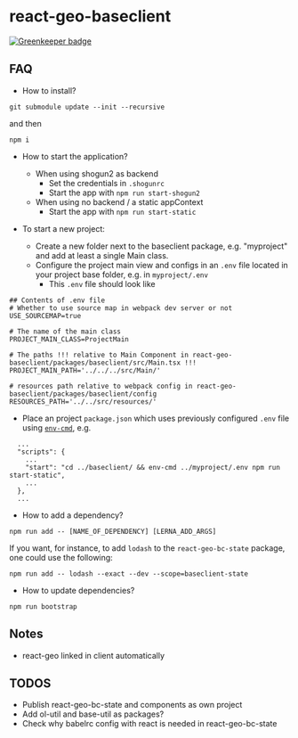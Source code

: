 # react-geo-baseclient #

[![Greenkeeper badge](https://badges.greenkeeper.io/terrestris/react-geo-baseclient.svg)](https://greenkeeper.io/)

## FAQ

* How to install?

`git submodule update --init --recursive`

and then

`npm i`

* How to start the application?

  * When using shogun2 as backend
    * Set the credentials in `.shogunrc`
    * Start the app with `npm run start-shogun2`
  * When using no backend / a static appContext
    * Start the app with `npm run start-static`

* To start a new project:
  * Create a new folder next to the baseclient package, e.g. "myproject" and add at least a single Main class.
  * Configure the project main view and configs in an `.env` file located in your project base folder, e.g. in `myproject/.env`
    * This `.env` file should look like
```
## Contents of .env file
# Whether to use source map in webpack dev server or not
USE_SOURCEMAP=true

# The name of the main class
PROJECT_MAIN_CLASS=ProjectMain

# The paths !!! relative to Main Component in react-geo-baseclient/packages/baseclient/src/Main.tsx !!!
PROJECT_MAIN_PATH='../../../src/Main/'

# resources path relative to webpack config in react-geo-baseclient/packages/baseclient/config
RESOURCES_PATH='../../src/resources/'
```
  * Place an project `package.json` which uses previously configured `.env` file using [`env-cmd`](https://www.npmjs.com/package/env-cmd), e.g.
```
  ...
  "scripts": {
    ...
    "start": "cd ../baseclient/ && env-cmd ../myproject/.env npm run start-static",
    ...
  },
  ...
```
* How to add a dependency?

`npm run add -- [NAME_OF_DEPENDENCY] [LERNA_ADD_ARGS]`

If you want, for instance, to add `lodash` to the `react-geo-bc-state` package,
one could use the following:

`npm run add -- lodash --exact --dev --scope=baseclient-state`

* How to update dependencies?

`npm run bootstrap`

## Notes

* react-geo linked in client automatically

## TODOS

* Publish react-geo-bc-state and components as own project
* Add ol-util and base-util as packages?
* Check why babelrc config with react is needed in react-geo-bc-state
